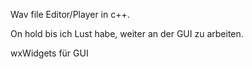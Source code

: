 Wav file Editor/Player in c++.

On hold bis ich Lust habe, weiter an der GUI zu arbeiten.

wxWidgets für GUI